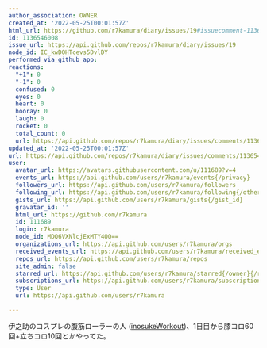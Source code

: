 ```yaml
---
author_association: OWNER
created_at: '2022-05-25T00:01:57Z'
html_url: https://github.com/r7kamura/diary/issues/19#issuecomment-1136546008
id: 1136546008
issue_url: https://api.github.com/repos/r7kamura/diary/issues/19
node_id: IC_kwDOHTcevs5DvlDY
performed_via_github_app: 
reactions:
  "+1": 0
  "-1": 0
  confused: 0
  eyes: 0
  heart: 0
  hooray: 0
  laugh: 0
  rocket: 0
  total_count: 0
  url: https://api.github.com/repos/r7kamura/diary/issues/comments/1136546008/reactions
updated_at: '2022-05-25T00:01:57Z'
url: https://api.github.com/repos/r7kamura/diary/issues/comments/1136546008
user:
  avatar_url: https://avatars.githubusercontent.com/u/111689?v=4
  events_url: https://api.github.com/users/r7kamura/events{/privacy}
  followers_url: https://api.github.com/users/r7kamura/followers
  following_url: https://api.github.com/users/r7kamura/following{/other_user}
  gists_url: https://api.github.com/users/r7kamura/gists{/gist_id}
  gravatar_id: ''
  html_url: https://github.com/r7kamura
  id: 111689
  login: r7kamura
  node_id: MDQ6VXNlcjExMTY4OQ==
  organizations_url: https://api.github.com/users/r7kamura/orgs
  received_events_url: https://api.github.com/users/r7kamura/received_events
  repos_url: https://api.github.com/users/r7kamura/repos
  site_admin: false
  starred_url: https://api.github.com/users/r7kamura/starred{/owner}{/repo}
  subscriptions_url: https://api.github.com/users/r7kamura/subscriptions
  type: User
  url: https://api.github.com/users/r7kamura

---
```

伊之助のコスプレの腹筋ローラーの人 ([inosukeWorkout](https://twitter.com/InosukeWorkout))、1日目から膝コロ60回+立ちコロ10回とかやってた。